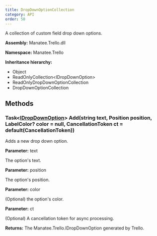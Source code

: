 ```yaml
---
title: DropDownOptionCollection
category: API
order: 50
---
```


A collection of custom field drop down options.

**Assembly:** Manatee.Trello.dll

**Namespace:** Manatee.Trello

**Inheritance hierarchy:**

- Object
- ReadOnlyCollection&lt;IDropDownOption&gt;
- ReadOnlyDropDownOptionCollection
- DropDownOptionCollection

## Methods

### Task&lt;[IDropDownOption](../IDropDownOption#idropdownoption)&gt; Add(string text, Position position, LabelColor? color = null, CancellationToken ct = default(CancellationToken))

Adds a new drop down option.

**Parameter:** text

The option&#39;s text.

**Parameter:** position

The option&#39;s position.

**Parameter:** color

(Optional) the option&#39;s color.

**Parameter:** ct

(Optional) A cancellation token for async processing.

**Returns:** The Manatee.Trello.IDropDownOption generated by Trello.

